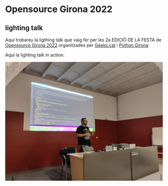 # Opensource Girona 2022
## lighting talk

Aquí trobareu la ligthing talk que vaig fer per les 2a EDICIÓ DE LA FESTA de [Opensource Girona 2022](https://hacktoberfest.geeks.cat/) 
organitzades per [Geeks.cat](https://geekscat.org/) i [Python Girona](https://pythongirona.cat/) 

Aquí la lighting talk in action:

 ![Momentasu](https://github.com/guilleJB/opensource_girona_2022/blob/1f6b35323ed2b7ce8a700e81b537c1c343a78c92/photos/in_action.jpg)
 
